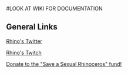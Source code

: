 #LOOK AT WIKI FOR DOCUMENTATION

## General Links

[Rhino's Twitter](https://twitter.com/SexualRhino_)

[Rhino's Twitch](www.twitch.tv/s3xualrhinoceros)

[Donate to the "Save a Sexual Rhinoceros" fund!](https://www.patreon.com/user?u=2693506)
